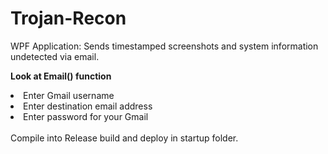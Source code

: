 # Trojan-Recon
WPF Application: Sends timestamped screenshots and system information undetected via email.

<b> Look at Email() function</b>
<li> Enter Gmail username</li>
<li> Enter destination email address</li>
<li> Enter password for your Gmail</li>

<br>
Compile into Release build and deploy in startup folder.
